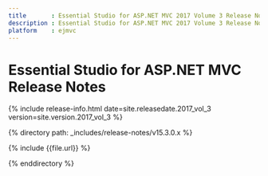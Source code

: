 ```yaml
---
title       : Essential Studio for ASP.NET MVC 2017 Volume 3 Release Notes
description : Essential Studio for ASP.NET MVC 2017 Volume 3 Release Notes
platform    : ejmvc
---
```


# Essential Studio for ASP.NET MVC Release Notes

{% include release-info.html date=site.releasedate.2017_vol_3 version=site.version.2017_vol_3 %} 

{% directory path: _includes/release-notes/v15.3.0.x %}

{% include {{file.url}} %}

{% enddirectory %}
